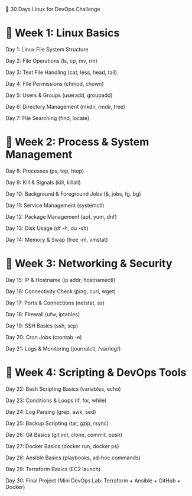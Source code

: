 🐧 30 Days Linux for DevOps Challenge
# 📅 Week 1: Linux Basics

Day 1: Linux File System Structure

Day 2: File Operations (ls, cp, mv, rm)

Day 3: Text File Handling (cat, less, head, tail)

Day 4: File Permissions (chmod, chown)

Day 5: Users & Groups (useradd, groupadd)

Day 6: Directory Management (mkdir, rmdir, tree)

Day 7: File Searching (find, locate)

# 📅 Week 2: Process & System Management

Day 8: Processes (ps, top, htop)

Day 9: Kill & Signals (kill, killall)

Day 10: Background & Foreground Jobs (&, jobs, fg, bg)

Day 11: Service Management (systemctl)

Day 12: Package Management (apt, yum, dnf)

Day 13: Disk Usage (df -h, du -sh)

Day 14: Memory & Swap (free -m, vmstat)

# 📅 Week 3: Networking & Security

Day 15: IP & Hostname (ip addr, hostnamectl)

Day 16: Connectivity Check (ping, curl, wget)

Day 17: Ports & Connections (netstat, ss)

Day 18: Firewall (ufw, iptables)

Day 19: SSH Basics (ssh, scp)

Day 20: Cron Jobs (crontab -e)

Day 21: Logs & Monitoring (journalctl, /var/log/)

# 📅 Week 4: Scripting & DevOps Tools

Day 22: Bash Scripting Basics (variables, echo)

Day 23: Conditions & Loops (if, for, while)

Day 24: Log Parsing (grep, awk, sed)

Day 25: Backup Scripting (tar, gzip, rsync)

Day 26: Git Basics (git init, clone, commit, push)

Day 27: Docker Basics (docker run, docker ps)

Day 28: Ansible Basics (playbooks, ad-hoc commands)

Day 29: Terraform Basics (EC2 launch)

Day 30: Final Project (Mini DevOps Lab: Terraform + Ansible + GitHub + Docker)